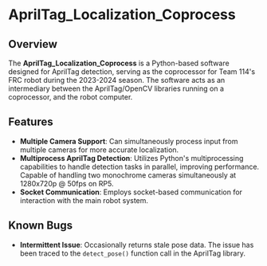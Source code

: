 # AprilTag_Localization_Coprocess

## Overview

The **AprilTag_Localization_Coprocess** is a Python-based software designed for AprilTag detection, serving as the coprocessor for Team 114's FRC robot during the 2023-2024 season. The software acts as an intermediary between the AprilTag/OpenCV libraries running on a coprocessor, and the robot computer.

## Features

- **Multiple Camera Support**: Can simultaneously process input from multiple cameras for more accurate localization.
- **Multiprocess AprilTag Detection**: Utilizes Python's multiprocessing capabilities to handle detection tasks in parallel, improving performance. Capable of handling two monochrome cameras simultaneously at 1280x720p @ 50fps on RP5.
- **Socket Communication**: Employs socket-based communication for interaction with the main robot system.

## Known Bugs

- **Intermittent Issue**: Occasionally returns stale pose data. The issue has been traced to the `detect_pose()` function call in the AprilTag library.
